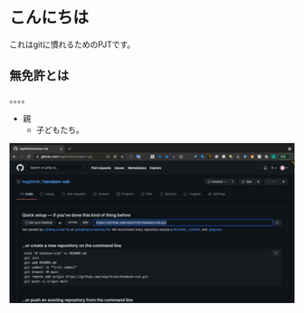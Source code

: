 # こんにちは
これはgitに慣れるためのPJTです。

## 無免許とは
。。。。

* 親
    * 子どもたち。

![](markdown-image/2021-06-26-21-35-28.png)